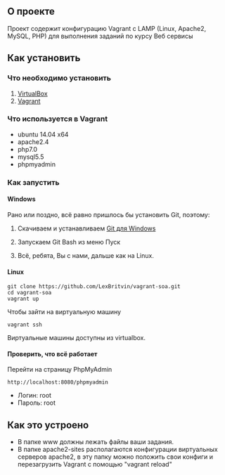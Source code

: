 ## О проекте

Проект содержит конфигурацию Vagrant с LAMP (Linux, Apache2, MySQL, PHP) для выполнения заданий по курсу Веб сервисы

## Как установить

### Что необходимо установить

1. [VirtualBox](https://www.virtualbox.org/wiki/Downloads)
2. [Vagrant](https://www.vagrantup.com/downloads.html)

### Что используется в Vagrant

* ubuntu 14.04 x64
* apache2.4
* php7.0
* mysql5.5
* phpmyadmin

### Как запустить

#### Windows

Рано или поздно, всё равно пришлось бы установить Git, поэтому:

1. Скачиваем и устанавливаем [Git для Windows](https://git-scm.com/download/win)

2. Запускаем Git Bash из меню Пуск

3. Всё, ребята, Вы с нами, дальше как на Linux.

#### Linux

```
git clone https://github.com/LexBritvin/vagrant-soa.git
cd vagrant-soa
vagrant up
```

Чтобы зайти на виртуальную машину
```
vagrant ssh
```
Виртуальные машины доступны из virtualbox.

#### Проверить, что всё работает

Перейти на страницу PhpMyAdmin
```
http://localhost:8080/phpmyadmin
```
* Логин: root
* Пароль: root

## Как это устроено

* В папке www должны лежать файлы ваши задания. 
* В папке apache2-sites располагаются конфигурации виртуальных серверов apache2, в эту папку можно положить свои конфиги и перезагрузить Vagrant с помощью "vagrant reload"


